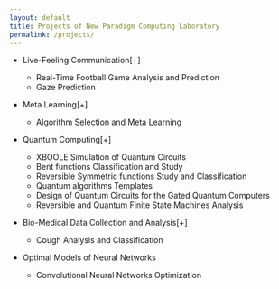 ```yaml
---
layout: default
title: Projects of New Paradigm Computing Laboratory
permalink: /projects/
---
```


- Live-Feeling Communication[+]
  - Real-Time Football Game Analysis and Prediction
  - Gaze Prediction
- Meta Learning[+]
  - Algorithm Selection and Meta Learning

- Quantum Computing[+]
  - XBOOLE Simulation of Quantum Circuits
  - Bent functions Classification and Study
  - Reversible Symmetric functions Study and Classification
  - Quantum algorithms Templates
  - Design of Quantum Circuits for the Gated Quantum Computers
  - Reversible and Quantum Finite State Machines Analysis

- Bio-Medical Data Collection and Analysis[+]
  - Cough Analysis and Classification

- Optimal Models of Neural Networks
  - Convolutional Neural Networks Optimization







